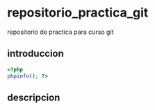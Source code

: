 # repositorio_practica_git
repositorio de practica para curso git
## introduccion
```php
<?php
phpinfo(); ?>
```
## descripcion
